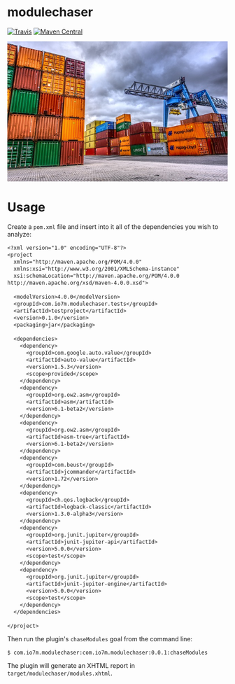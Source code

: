modulechaser
===

[![Travis](https://img.shields.io/travis/io7m/modulechaser.png?style=flat-square)](https://travis-ci.org/io7m/modulechaser)
[![Maven Central](https://img.shields.io/maven-central/v/com.io7m.modulechaser/com.io7m.modulechaser.png?style=flat-square)](http://search.maven.org/#search%7Cga%7C1%7Cg%3A%22com.io7m.modulechaser%22)

![modulechaser](./src/site/resources/modulechaser.jpg?raw=true)

Usage
===

Create a `pom.xml` file and insert into it all of the dependencies
you wish to analyze:

```
<?xml version="1.0" encoding="UTF-8"?>
<project
  xmlns="http://maven.apache.org/POM/4.0.0"
  xmlns:xsi="http://www.w3.org/2001/XMLSchema-instance"
  xsi:schemaLocation="http://maven.apache.org/POM/4.0.0 http://maven.apache.org/xsd/maven-4.0.0.xsd">

  <modelVersion>4.0.0</modelVersion>
  <groupId>com.io7m.modulechaser.tests</groupId>
  <artifactId>testproject</artifactId>
  <version>0.1.0</version>
  <packaging>jar</packaging>

  <dependencies>
    <dependency>
      <groupId>com.google.auto.value</groupId>
      <artifactId>auto-value</artifactId>
      <version>1.5.3</version>
      <scope>provided</scope>
    </dependency>
    <dependency>
      <groupId>org.ow2.asm</groupId>
      <artifactId>asm</artifactId>
      <version>6.1-beta2</version>
    </dependency>
    <dependency>
      <groupId>org.ow2.asm</groupId>
      <artifactId>asm-tree</artifactId>
      <version>6.1-beta2</version>
    </dependency>
    <dependency>
      <groupId>com.beust</groupId>
      <artifactId>jcommander</artifactId>
      <version>1.72</version>
    </dependency>
    <dependency>
      <groupId>ch.qos.logback</groupId>
      <artifactId>logback-classic</artifactId>
      <version>1.3.0-alpha3</version>
    </dependency>
    <dependency>
      <groupId>org.junit.jupiter</groupId>
      <artifactId>junit-jupiter-api</artifactId>
      <version>5.0.0</version>
      <scope>test</scope>
    </dependency>
    <dependency>
      <groupId>org.junit.jupiter</groupId>
      <artifactId>junit-jupiter-engine</artifactId>
      <version>5.0.0</version>
      <scope>test</scope>
    </dependency>
  </dependencies>

</project>
```

Then run the plugin's `chaseModules` goal from the command line:

```
$ com.io7m.modulechaser:com.io7m.modulechaser:0.0.1:chaseModules
```

The plugin will generate an XHTML report in `target/modulechaser/modules.xhtml`.

